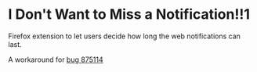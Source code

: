 # I Don't Want to Miss a Notification!!1

Firefox extension to let users decide how long the web notifications can last.

A workaround for [bug 875114](https://bugzilla.mozilla.org/show_bug.cgi?id=875114)
